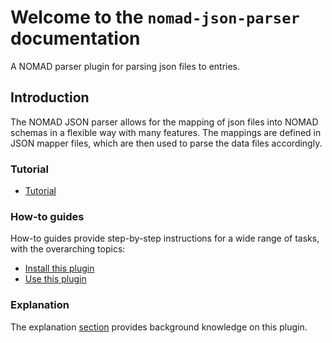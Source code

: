 # Welcome to the `nomad-json-parser` documentation

A NOMAD parser plugin for parsing json files to entries.

## Introduction

The NOMAD JSON parser allows for the mapping of json files into NOMAD schemas in a flexible way with many features. The mappings are defined in JSON mapper files, which are then used to parse the data files accordingly.

<div markdown="block" class="home-grid">
<div markdown="block">

### Tutorial

- [Tutorial](tutorial/tutorial.md)

</div>
<div markdown="block">

### How-to guides

How-to guides provide step-by-step instructions for a wide range of tasks, with the overarching topics:

- [Install this plugin](how_to/install_this_plugin.md)
- [Use this plugin](how_to/use_this_plugin.md)

</div>

<div markdown="block">

### Explanation

The explanation [section](explanation/explanation.md) provides background knowledge on this plugin.

</div>
<!-- <div markdown="block">

### Reference

The reference [section](reference/references.md) includes all CLI commands and arguments, all configuration options,
the possible schema annotations and their arguments, and a glossary of used terms.

</div> -->
</div>
